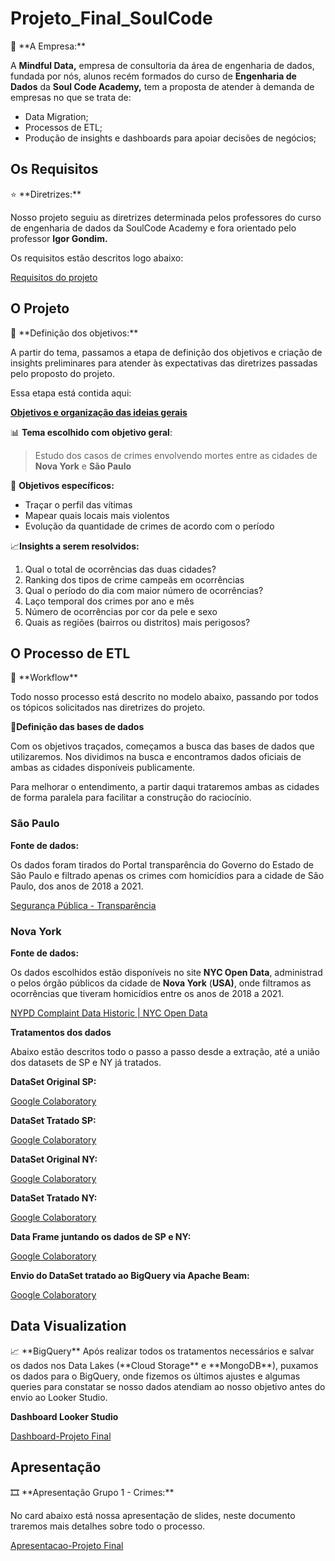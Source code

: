 # Projeto_Final_SoulCode

<aside>
🚀 **A Empresa:**

A **Mindful Data,** empresa de consultoria da área de engenharia de dados, fundada por nós, alunos recém formados do curso de **Engenharia de Dados** da **Soul Code Academy,** tem a proposta de atender à demanda de empresas no que se trata de:

- Data Migration;
- Processos de ETL;
- Produção de insights e dashboards para apoiar decisões de negócios;

</aside>


## Os Requisitos

<aside>
⭐ **Diretrizes:**

Nosso projeto seguiu as diretrizes determinada pelos professores do curso de engenharia de dados da SoulCode Academy e fora orientado pelo professor **Igor Gondim.** 

Os requisitos estão descritos logo abaixo:

[Requisitos do projeto](https://www.notion.so/Requisitos-do-projeto-7d9f86f72b5943e88e9c6c0ce9970a88)

</aside>

## O Projeto

<aside>
📌 **Definição dos objetivos:**

A partir do tema, passamos a etapa de definição dos objetivos e criação de insights preliminares para atender às expectativas das diretrizes passadas pelo proposto do projeto.

Essa etapa está contida aqui:

[**Objetivos e organização das ideias gerais**](https://www.notion.so/Objetivos-e-organiza-o-das-ideias-gerais-c971c8ee5b464d53a76c2474b5f3a1ac)

📊 **Tema escolhido com objetivo geral**:

> Estudo dos casos de crimes envolvendo mortes entre as cidades de **Nova York** e **São Paulo**
> 

📑 **Objetivos específicos:**

- Traçar o perfil das vítimas
- Mapear quais locais mais violentos
- Evolução da quantidade de crimes de acordo com o período

📈**Insights a serem resolvidos:**

1. Qual o total de ocorrências das duas cidades?
2. Ranking dos tipos de crime campeãs em ocorrências
3. Qual o período do dia com maior número de ocorrências?
4. Laço temporal dos crimes por ano e mês
5. Número de ocorrências por cor da pele e sexo
6. Quais as regiões (bairros ou distritos) mais perigosos?
</aside>

## O Processo de ETL

<aside>
📌 **Workflow**

Todo nosso processo está descrito no modelo abaixo, passando por todos os tópicos solicitados nas diretrizes do projeto.



📄**Definição das bases de dados**

Com os objetivos traçados, começamos a busca das bases de dados que utilizaremos. Nos dividimos na busca e encontramos dados oficiais de ambas as cidades disponíveis publicamente. 

Para melhorar o entendimento, a partir daqui trataremos ambas as cidades de forma paralela para facilitar a construção do raciocínio.

### **São Paulo**

**Fonte de dados:**

Os dados foram tirados do Portal transparência do Governo do Estado de São Paulo e filtrado apenas os crimes com homicídios para a cidade de São Paulo, dos anos de 2018 a 2021.

[Segurança Pública - Transparência](http://www.ssp.sp.gov.br/transparenciassp/Consulta.aspx)

### **Nova York**

**Fonte de dados:**

Os dados escolhidos estão disponíveis no site **NYC Open Data**, administrado pelos órgão públicos da cidade de **Nova York** (**USA)**, onde filtramos as ocorrências que tiveram homicídios entre os anos de 2018 a 2021.

[NYPD Complaint Data Historic | NYC Open Data](https://data.cityofnewyork.us/Public-Safety/NYPD-Complaint-Data-Historic/qgea-i56i)

**Tratamentos dos dados**

Abaixo estão descritos todo o passo a passo desde a extração, até a união dos datasets de SP e NY já tratados.

**DataSet Original SP:** 

[Google Colaboratory](https://colab.research.google.com/drive/1eV38I-n5OIjpW3-0Sq5ZufqgKW2t4xcm#scrollTo=vlvmxhs9gz3i)

**DataSet Tratado SP:**

[Google Colaboratory](https://colab.research.google.com/drive/13qLkbFJe_wSJGXic6iynm9PdZQha2qqc?usp=sharing#scrollTo=YJi1DahFj2JA)

**DataSet Original NY:** 

[Google Colaboratory](https://colab.research.google.com/drive/1SaJsTqgnlMG1bhi3EAuSWcgQbvKC_9HN?usp=sharing)

**DataSet Tratado NY:**

[Google Colaboratory](https://colab.research.google.com/drive/18xT-9DM1DLl5xQUe94PORFBuSxu8JbRa?usp=sharing)

**Data Frame juntando os dados de SP e NY:**

[Google Colaboratory](https://colab.research.google.com/drive/10DKEuS-6YmLVSqLintBcaIJbX1kr-85A?usp=sharing)

**Envio do DataSet tratado ao BigQuery via Apache Beam:**

[Google Colaboratory](https://colab.research.google.com/drive/1_AGCOsc5T1UfPD9jaMlxC7f-F0B2FCJH?usp=sharing)

</aside>

## Data Visualization

<aside>
📈 **BigQuery**
Após realizar todos os tratamentos necessários e salvar os dados nos Data Lakes (**Cloud Storage** e **MongoDB**), puxamos os dados para o BigQuery, onde fizemos os últimos ajustes e algumas queries para constatar se nosso dados atendiam ao nosso objetivo antes do envio ao Looker Studio.

**Dashboard Looker Studio**

[Dashboard-Projeto Final](https://datastudio.google.com/reporting/2ecaecd3-dde9-4171-8a27-c5c589a6daed)

</aside>

## Apresentação

<aside>
🎞️ **Apresentação Grupo 1 - Crimes:**

No card abaixo está nossa apresentação de slides, neste documento traremos mais detalhes sobre todo o processo.
  
[Apresentacao-Projeto Final](https://docs.google.com/presentation/d/1MOZrRZjA0osVoUOXwtIEGe0eB5-IHpQPyh5FzGpo74U/edit#slide=id.g1c679854a04_0_2587)

</aside>

